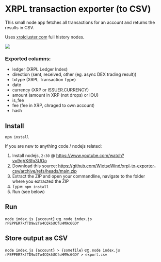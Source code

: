 # XRPL transaction exporter (to CSV)

This small node app fetches all transactions for an account and returns the results in CSV.

Uses [xrplcluster.com](https://xrplcluster.com) full history nodes.

![](https://d17wjbw.dlvr.cloud/gif.gif)

### Exported columns:

- ledger (XRPL Ledger Index)
- direction (sent, received, other (eg. async DEX trading result))
- txtype (XRPL Transaction Type)
- date
- currency (XRP or ISSUER.CURRENCY)
- amount (amount in XRP (not drops) or IOU)
- is_fee
- fee (fee in XRP, chraged to own account)
- hash

## Install

`npm install`

If you are new to anything code / nodejs related:

1. Install nodejs, `2:30` @ https://www.youtube.com/watch?v=9gVK6fp3UOo
2. Download this source: https://github.com/WietseWind/xrpl-tx-exporter-csv/archive/refs/heads/main.zip
3. Extract the ZIP and open your commandline, navigate to the folder where you extracted the ZIP
4. Type: `npm install`
5. Run (see below)

## Run

`node index.js {account}`
eg.
`node index.js rPEPPER7kfTD9w2To4CQk6UCfuHM9c6GDY`

## Store output as CSV

`node index.js {account} > {somefile}`
eg.
`node index.js rPEPPER7kfTD9w2To4CQk6UCfuHM9c6GDY > export.csv`
